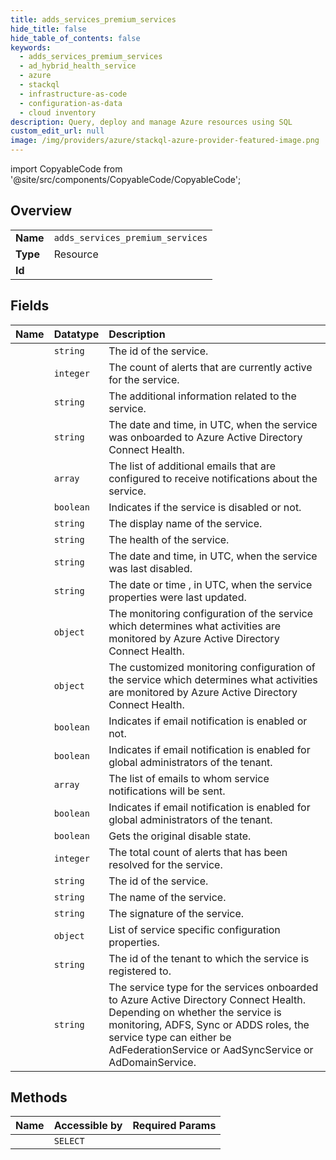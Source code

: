 ```yaml
---
title: adds_services_premium_services
hide_title: false
hide_table_of_contents: false
keywords:
  - adds_services_premium_services
  - ad_hybrid_health_service
  - azure    
  - stackql
  - infrastructure-as-code
  - configuration-as-data
  - cloud inventory
description: Query, deploy and manage Azure resources using SQL
custom_edit_url: null
image: /img/providers/azure/stackql-azure-provider-featured-image.png
---
```


import CopyableCode from '@site/src/components/CopyableCode/CopyableCode';




## Overview
<table><tbody>
<tr><td><b>Name</b></td><td><code>adds_services_premium_services</code></td></tr>
<tr><td><b>Type</b></td><td>Resource</td></tr>
<tr><td><b>Id</b></td><td><CopyableCode code="azure.ad_hybrid_health_service.adds_services_premium_services" /></td></tr>
</tbody></table>

## Fields
| Name | Datatype | Description |
|:-----|:---------|:------------|
| <CopyableCode code="id" /> | `string` | The id of the service. |
| <CopyableCode code="activeAlerts" /> | `integer` | The count of alerts that are currently active for the service. |
| <CopyableCode code="additionalInformation" /> | `string` | The additional information related to the service. |
| <CopyableCode code="createdDate" /> | `string` | The date and time, in UTC, when the service was onboarded to Azure Active Directory Connect Health. |
| <CopyableCode code="customNotificationEmails" /> | `array` | The list of additional emails that are configured to receive notifications about the service. |
| <CopyableCode code="disabled" /> | `boolean` | Indicates if the service is disabled or not. |
| <CopyableCode code="displayName" /> | `string` | The display name of the service. |
| <CopyableCode code="health" /> | `string` | The health of the service. |
| <CopyableCode code="lastDisabled" /> | `string` | The date and time, in UTC, when the service was last disabled. |
| <CopyableCode code="lastUpdated" /> | `string` | The date or time , in UTC, when the service properties were last updated. |
| <CopyableCode code="monitoringConfigurationsComputed" /> | `object` | The monitoring configuration of the service which determines what activities are monitored by Azure Active Directory Connect Health. |
| <CopyableCode code="monitoringConfigurationsCustomized" /> | `object` | The customized monitoring configuration of the service which determines what activities are monitored by Azure Active Directory Connect Health. |
| <CopyableCode code="notificationEmailEnabled" /> | `boolean` | Indicates if email notification is enabled or not. |
| <CopyableCode code="notificationEmailEnabledForGlobalAdmins" /> | `boolean` | Indicates if email notification is enabled for global administrators of the tenant. |
| <CopyableCode code="notificationEmails" /> | `array` | The list of emails to whom service notifications will be sent. |
| <CopyableCode code="notificationEmailsEnabledForGlobalAdmins" /> | `boolean` | Indicates if email notification is enabled for global administrators of the tenant. |
| <CopyableCode code="originalDisabledState" /> | `boolean` | Gets the original disable state. |
| <CopyableCode code="resolvedAlerts" /> | `integer` | The total count of alerts that has been resolved for the service. |
| <CopyableCode code="serviceId" /> | `string` | The id of the service. |
| <CopyableCode code="serviceName" /> | `string` | The name of the service. |
| <CopyableCode code="signature" /> | `string` | The signature of the service. |
| <CopyableCode code="simpleProperties" /> | `object` | List of service specific configuration properties. |
| <CopyableCode code="tenantId" /> | `string` | The id of the tenant to which the service is registered to. |
| <CopyableCode code="type" /> | `string` | The service type for the services onboarded to Azure Active Directory Connect Health. Depending on whether the service is monitoring, ADFS, Sync or ADDS roles, the service type can either be AdFederationService or AadSyncService or AdDomainService. |
## Methods
| Name | Accessible by | Required Params |
|:-----|:--------------|:----------------|
| <CopyableCode code="list" /> | `SELECT` |  |
